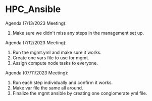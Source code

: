 # HPC_Ansible

Agenda (7/13/2023 Meeting):
1. Make sure we didn't miss any steps in the management set up.

Agenda (7/12/2023 Meeting):
1. Run the mgmt.yml and make sure it works.
2. Create one vars file to use for mgmt.
3. Assign compute node tasks to everyone.

Agenda (07/11/2023 Meeting):
1. Run each step individually and confirm it works.
2. Make var file the same all around.
3. Finalize the mgmt ansible by creating one conglomerate yml file.


